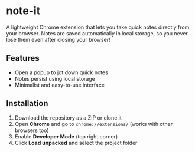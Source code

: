 
# note-it

A lightweight Chrome extension that lets you take quick notes directly from your browser.
Notes are saved automatically in local storage, so you never lose them even after closing your browser!
## Features

- Open a popup to jot down quick notes
- Notes persist using local storage
- Minimalist and easy-to-use interface


## Installation  
1. Download the repository as a ZIP or clone it
2. Open **Chrome** and go to `chrome://extensions/`  (works with other browsers too)
3. Enable **Developer Mode** (top right corner)  
4. Click **Load unpacked** and select the project folder  